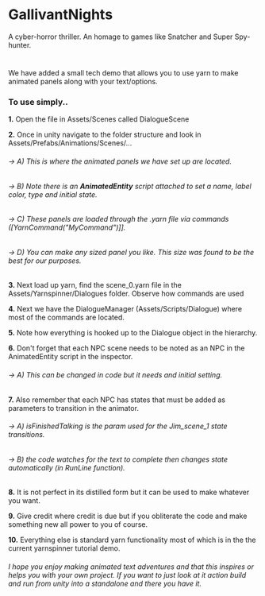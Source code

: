 # GallivantNights
A cyber-horror thriller. An homage to games like Snatcher and Super Spy-hunter.

# 
 
We have added a small tech demo that allows you to use yarn to make animated panels along with your text/options.

### To use simply..
**1.**  Open the file in Assets/Scenes called DialogueScene

**2.** Once in unity navigate to the folder structure and look in Assets/Prefabs/Animations/Scenes/...
 
###### -> *A) This is where the animated panels we have set up are located.*
 
###### -> *B) Note there is an **AnimatedEntity** script attached to set a name, label color, type and initial state.*
 
###### -> *C) These panels are loaded through the .yarn file via commands ([YarnCommand("MyCommand")]].*
 
###### -> *D) You can make any sized panel you like. This size was found to be the best for our purposes.*


**3.** Next load up yarn, find the scene_0.yarn file in the Assets/Yarnspinner/Dialogues folder. Observe how commands are used

**4.** Next we have the DialogueManager (Assets/Scripts/Dialogue) where most of the commands are located.

**5.** Note how everything is hooked up to the Dialogue object in the hierarchy.

**6.** Don't forget that each NPC scene needs to be noted as an NPC in the AnimatedEntity script in the inspector.

###### -> *A) This can be changed in code but it needs and initial setting.*
 

**7.** Also remember that each NPC has states that must be added as parameters to transition in the animator.

###### -> *A) isFinishedTalking is the param used for the Jim_scene_1 state transitions.*
 
###### -> *B) the code watches for the text to complete then changes state automatically (in RunLine function).*

**8.** It is not perfect in its distilled form but it can be used to make whatever you want. 

**9.** Give credit where credit is due but if you obliterate the code and make something new all power to you of course.

**10.** Everything else is standard yarn functionality most of which is in the the current yarnspinner tutorial demo.

###### *I hope you enjoy making animated text adventures and that this inspires or helps you with your own project. If you want to just look at it action build and run from unity into a standalone and there you have it.*
